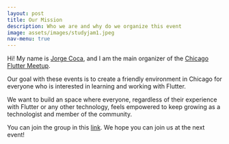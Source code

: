 ```yaml
---
layout: post
title: Our Mission
description: Who we are and why do we organize this event
image: assets/images/studyjam1.jpeg
nav-menu: true
---
```


Hi! My name is [Jorge Coca](https://jcocaramos.dev), and I am the main organizer of the [Chicago Flutter Meetup](https://www.meetup.com/Flutter-Chicago/).

Our goal with these events is to create a friendly environment in Chicago for everyone who is interested in learning and working with Flutter.

We want to build an space where everyone, regardless of their experience with Flutter or any other technology, feels empowered to keep growing as a technologist and member of the community.

You can join the group in this [link](https://www.meetup.com/Flutter-Chicago/). We hope you can join us at the next event!